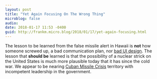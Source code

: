 ```yaml
---
layout: post
title: "Yet Again Focusing On The Wrong Thing"
microblog: false
audio: 
date: 2018-01-17 11:53 -0400
guid: http://frankm.micro.blog/2018/01/17/yet-again-focusing.html
---
```

The lesson to be learned from the false missile alert in Hawaii is **not** how someone screwed up, a bad communication plan, nor [bad UI design](https://hackernoon.com/redesigning-hawaiis-emergy-alert-interface-in-the-open-91c6318a7045?b9). The lesson that **should be** learned is that the possibility of a nuclear strick on the United States is much more plausible today that it has since the cold war. We appear to be nearing [Cuban Missile Crisis](http://www.history.com/topics/cold-war/cuban-missile-crisis) territory with incompetent leadership in the government. 
